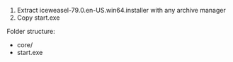1. Extract iceweasel-79.0.en-US.win64.installer with any archive manager
2. Copy start.exe

Folder structure:<br/>
* core/<br/>
* start.exe
